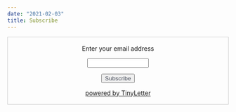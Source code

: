 ```yaml
---
date: "2021-02-03"
title: Subscribe
---
```


<form style="border:1px solid #ccc;padding:3px;text-align:center;" action="https://tinyletter.com/thomasadventure" method="post" target="popupwindow" onsubmit="window.open('https://tinyletter.com/thomasadventure', 'popupwindow', 'scrollbars=yes,width=800,height=600');return true">
  <p>
    <label for="tlemail">Enter your email address</label>
  </p>
  <p>
    <input type="text" style="width:140px" name="email" id="tlemail" />
  </p>
    <input type="hidden" value="1" name="embed"/>
    <input type="submit" value="Subscribe" style="color:#494F5C;" />
  <p>
    <a href="https://tinyletter.com" target="_blank">powered by TinyLetter</a>
  </p>
</form>
